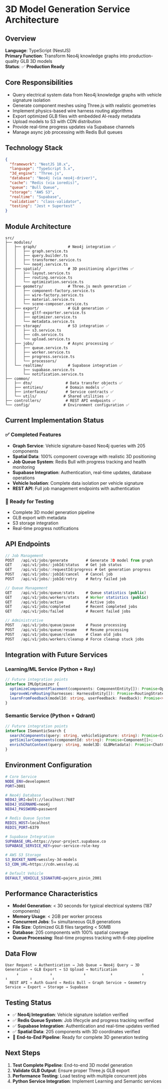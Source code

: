 # 3D Model Generation Service Architecture

## Overview
**Language**: TypeScript (NestJS)  
**Primary Function**: Transform Neo4j knowledge graphs into production-quality GLB 3D models  
**Status**: ✅ **Production Ready**

## Core Responsibilities
- Query electrical system data from Neo4j knowledge graphs with vehicle signature isolation
- Generate component meshes using Three.js with realistic geometries
- Implement physics-based wire harness routing algorithms
- Export optimized GLB files with embedded AI-ready metadata
- Upload models to S3 with CDN distribution
- Provide real-time progress updates via Supabase channels
- Manage async job processing with Redis Bull queues

## Technology Stack
```json
{
  "framework": "NestJS 10.x",
  "language": "TypeScript 5.x",
  "3d_engine": "Three.js",
  "database": "Neo4j (via neo4j-driver)",
  "cache": "Redis (via ioredis)",
  "queue": "Bull Queue",
  "storage": "AWS S3",
  "realtime": "Supabase",
  "validation": "class-validator",
  "testing": "Jest + Supertest"
}
```

## Module Architecture
```
src/
├── modules/
│   ├── graph/              # Neo4j integration ✅
│   │   ├── graph.service.ts
│   │   ├── query.builder.ts
│   │   ├── transformer.service.ts
│   │   └── neo4j.service.ts
│   ├── spatial/            # 3D positioning algorithms ✅
│   │   ├── layout.service.ts
│   │   ├── routing.service.ts
│   │   └── optimization.service.ts
│   ├── geometry/           # Three.js mesh generation ✅
│   │   ├── component-factory.service.ts
│   │   ├── wire-factory.service.ts
│   │   ├── material.service.ts
│   │   └── scene-composer.service.ts
│   ├── export/             # GLB generation ✅
│   │   ├── gltf-exporter.service.ts
│   │   ├── optimizer.service.ts
│   │   └── metadata.service.ts
│   ├── storage/            # S3 integration ✅
│   │   ├── s3.service.ts
│   │   ├── cdn.service.ts
│   │   └── upload.service.ts
│   ├── jobs/               # Async processing ✅
│   │   ├── queue.service.ts
│   │   ├── worker.service.ts
│   │   ├── progress.service.ts
│   │   └── processors/
│   └── realtime/           # Supabase integration ✅
│       ├── supabase.service.ts
│       └── notification.service.ts
├── common/
│   ├── dto/               # Data transfer objects ✅
│   ├── entities/          # Domain models ✅
│   ├── interfaces/        # Service contracts ✅
│   └── utils/            # Shared utilities ✅
├── controllers/           # REST API endpoints ✅
└── config/               # Environment configuration ✅
```

## Current Implementation Status

### ✅ Completed Features
- **Graph Service**: Vehicle signature-based Neo4j queries with 205 components
- **Spatial Data**: 100% component coverage with realistic 3D positioning
- **Job Queue System**: Redis Bull with progress tracking and health monitoring
- **Supabase Integration**: Authentication, real-time updates, database operations
- **Vehicle Isolation**: Complete data isolation per vehicle signature
- **REST API**: Full job management endpoints with authentication

### 🔄 Ready for Testing
- Complete 3D model generation pipeline
- GLB export with metadata
- S3 storage integration
- Real-time progress notifications

## API Endpoints
```typescript
// Job Management
POST   /api/v1/jobs/generate        # Generate 3D model from graph
GET    /api/v1/jobs/:jobId/status   # Get job status
GET    /api/v1/jobs/:requestId/progress # Get generation progress
POST   /api/v1/jobs/:jobId/cancel   # Cancel job
POST   /api/v1/jobs/:jobId/retry    # Retry failed job

// Queue Management  
GET    /api/v1/jobs/queue/stats     # Queue statistics (public)
GET    /api/v1/jobs/workers/stats   # Worker statistics (public)
GET    /api/v1/jobs/active          # Active jobs
GET    /api/v1/jobs/completed       # Recent completed jobs
GET    /api/v1/jobs/failed          # Recent failed jobs

// Administrative
POST   /api/v1/jobs/queue/pause     # Pause processing
POST   /api/v1/jobs/queue/resume    # Resume processing
POST   /api/v1/jobs/queue/clean     # Clean old jobs
POST   /api/v1/jobs/workers/cleanup # Force cleanup stuck jobs
```

## Integration with Future Services

### Learning/ML Service (Python + Ray)
```typescript
// Future integration points
interface IMLOptimizer {
  optimizeComponentPlacement(components: ComponentEntity[]): Promise<OptimizedLayout>;
  improveWireRouting(harnesses: HarnessEntity[]): Promise<RoutingStrategy>;
  learnFromFeedback(modelId: string, userFeedback: Feedback): Promise<void>;
}
```

### Semantic Service (Python + Qdrant)
```typescript
// Future integration points  
interface ISemanticSearch {
  searchComponents(query: string, vehicleSignature: string): Promise<Component[]>;
  getSimilarComponents(componentId: string): Promise<Component[]>;
  enrichChatContext(query: string, model3D: GLBMetadata): Promise<ChatContext>;
}
```

## Environment Configuration
```bash
# Core Service
NODE_ENV=development
PORT=3001

# Neo4j Database
NEO4J_URI=bolt://localhost:7687
NEO4J_USERNAME=neo4j
NEO4J_PASSWORD=password

# Redis Queue System
REDIS_HOST=localhost
REDIS_PORT=6379

# Supabase Integration
SUPABASE_URL=https://your-project.supabase.co
SUPABASE_SERVICE_KEY=your-service-role-key

# AWS S3 Storage
S3_BUCKET_NAME=wessley-3d-models
S3_CDN_URL=https://cdn.wessley.ai

# Default Vehicle
DEFAULT_VEHICLE_SIGNATURE=pajero_pinin_2001
```

## Performance Characteristics
- **Model Generation**: < 30 seconds for typical electrical systems (187 components)
- **Memory Usage**: < 2GB per worker process
- **Concurrent Jobs**: 5+ simultaneous GLB generations
- **File Size**: Optimized GLB files targeting < 50MB
- **Database**: 205 components with 100% spatial coverage
- **Queue Processing**: Real-time progress tracking with 6-step pipeline

## Data Flow
```
User Request → Authentication → Job Queue → Neo4j Query → 3D Generation → GLB Export → S3 Upload → Notification
     ↓              ↓              ↓           ↓             ↓             ↓          ↓         ↓
  REST API → Auth Guard → Redis Bull → Graph Service → Geometry Service → Export → Storage → Supabase
```

## Testing Status
- ✅ **Neo4j Integration**: Vehicle signature isolation verified
- ✅ **Redis Queue System**: Job lifecycle and progress tracking verified
- ✅ **Supabase Integration**: Authentication and real-time updates verified
- ✅ **Spatial Data**: 205 components with 3D coordinates verified
- 🔄 **End-to-End Pipeline**: Ready for complete 3D generation testing

## Next Steps
1. **Test Complete Pipeline**: End-to-end 3D model generation
2. **Validate GLB Output**: Ensure proper Three.js GLB export
3. **Performance Testing**: Load testing with multiple concurrent jobs
4. **Python Service Integration**: Implement Learning and Semantic services